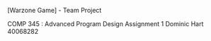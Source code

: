 [Warzone Game] - Team Project 

COMP 345 : Advanced Program Design
Assignment 1
Dominic Hart 40068282
